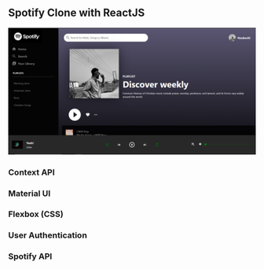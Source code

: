 ## Spotify Clone with ReactJS
![preview](public/preview.png)
### Context API
### Material UI
### Flexbox (CSS)
### User Authentication
### Spotify API
